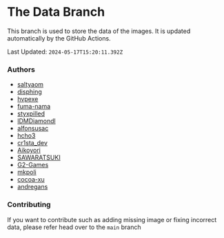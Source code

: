 # The Data Branch
This branch is used to store the data of the images. It is updated automatically by the GitHub Actions.
    
Last Updated: `2024-05-17T15:20:11.392Z`

### Authors
- [saltyaom](undefined)
- [disphing](https://drive.google.com/drive/folders/1Hy1_pAWx95QTv1nZFKUl96GImq4iKdf8)
- [hvpexe](https://github.com/hvpexe/ProgrammingVTuberLogos-VisualStudio/)
- [fuma-nama](undefined)
- [styxpilled](undefined)
- [lDMDiamondl](https://github.com/lDMDiamondl/ProgrammingVTuberLogosKR/)
- [alfonsusac](https://github.com/alfonsusac/kawaii-logos-data/tree/main)
- [hcho3](https://github.com/hcho3/XGBoostVTuberLogo)
- [cr1sta_dev](https://github.com/Crysta1221/tech_logos)
- [Aikoyori](https://github.com/Aikoyori/ProgrammingVTuberLogos)
- [SAWARATSUKI](https://github.com/SAWARATSUKI/KawaiiLogos)
- [G2-Games](https://github.com/G2-Games/fun-logos)
- [mkpoli](https://github.com/mkpoli/VTuber-Styled-Logos)
- [cocoa-xu](https://github.com/cocoa-xu/ProgrammingVTuberLogos-BEAM)
- [andregans](https://github.com/andregans/code_logotype)

### Contributing

If you want to contribute such as adding missing image or fixing incorrect data, please refer head over to the `main` branch
    